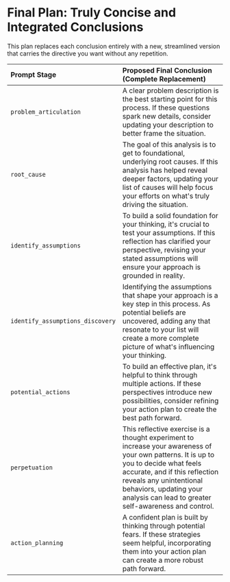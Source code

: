# Final Plan: Truly Concise and Integrated Conclusions

This plan replaces each conclusion entirely with a new, streamlined version that carries the directive you want without any repetition.

| Prompt Stage | Proposed Final Conclusion (Complete Replacement) |
| :--- | :--- |
| `problem_articulation` | A clear problem description is the best starting point for this process. If these questions spark new details, consider updating your description to better frame the situation. |
| `root_cause` | The goal of this analysis is to get to foundational, underlying root causes. If this analysis has helped reveal deeper factors, updating your list of causes will help focus your efforts on what's truly driving the situation. |
| `identify_assumptions` | To build a solid foundation for your thinking, it's crucial to test your assumptions. If this reflection has clarified your perspective, revising your stated assumptions will ensure your approach is grounded in reality. |
| `identify_assumptions_discovery` | Identifying the assumptions that shape your approach is a key step in this process. As potential beliefs are uncovered, adding any that resonate to your list will create a more complete picture of what's influencing your thinking. |
| `potential_actions` | To build an effective plan, it's helpful to think through multiple actions. If these perspectives introduce new possibilities, consider refining your action plan to create the best path forward. |
| `perpetuation` | This reflective exercise is a thought experiment to increase your awareness of your own patterns. It is up to you to decide what feels accurate, and if this reflection reveals any unintentional behaviors, updating your analysis can lead to greater self-awareness and control. |
| `action_planning` | A confident plan is built by thinking through potential fears. If these strategies seem helpful, incorporating them into your action plan can create a more robust path forward. |